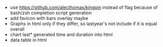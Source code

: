 * use https://github.com/alecthomas/kingpin instead of flag because of bash/zsh completion script generation
* add favicon with bars overlay maybe
* Graphs in html only if they differ, so lastyear's not include if it is equal overall
* chart last\* generated time and duration into html
* data table in html
